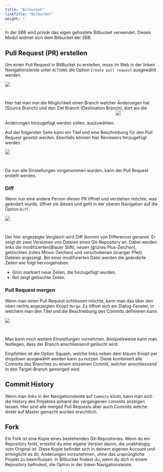 ```yaml
---
title: "Bitbucket"
linkTitle: "Bitbucket"
weight: 7
---
```

In der SBB wird primär das eigen gehostete Bitbucket verwendet. Dieses Modul widmet sich dem Bitbucket der SBB.

## Pull Request (PR) erstellen
Um einen Pull Request in BitBucket zu erstellen, muss im Web in der linken Navigationsleiste unter ``ACTIONS`` die Option ``Create pull request`` ausgewählt werden.

<img style="padding-bottom: 30px;" src="../img/Bitbucket_sidenav.png">

Hier hat man nun die Möglichkeit einen Branch welcher Änderungen hat (Source Branch) und den Ziel Branch (Destination Branch), dort wo die Änderungen hinzugefügt werden sollen, auszuwählen.
<img style="padding-bottom: 30px;" src="../img/PullRequestBitBucket.png">

Auf der folgenden Seite kann ein Titel und eine Beschreibung für den Pull Request gesetzt werden. Ebenfalls können hier Reviewers hinzugefügt werden.

<img style="padding-bottom: 30px;" src="../img/PullRequestBitBucket2.png">

Da nun alle Einstellungen vorgenommen wurden, kann der Pull Request erstellt werden.

### Diff
Wenn nun eine andere Person diesen PR öffnet und verstehen möchte, was geändert wurde, öffnet sie diesen und geht in der oberen Navigation auf die Option ``Diff``.

<img style="padding-bottom: 30px;" src="../img/PullRequest_Overview.png">

Der hier angezeigte Vergleich wird Diff (kommt von Difference) genannt. Er zeigt dir zwei Versionen von Dateien eines Git-Repository an. Dabei werden links die modifizierten(Blauer Stift), neuen (grünes Plus-Zeichen), gelöschten (rotes Minus-Zeichen) und verschobenen (oranger Pfeil) Dateien angezeigt.
Bei einer modifizierten Datei werden die geänderte Zeilen wie folgt hervorgehoben:

- Grün markiert neue Zeilen, die hinzugefügt wurden.
- Rot zeigt gelöschte Zeilen.

### Pull Request mergen
Wenn man einen Pull Request schliessen möchte, kann man das über den oben rechts angezeigten Knopf ``Merge``. 
Es öffnet sich ein Dialog-Fenster, in welchem man den Titel und die Beschreibung des Commits definieren kann.

<img style="padding-bottom: 30px;" src="../img/merge_PR.png">

Man kann noch weitere Einstellungen vornehmen. Beispielsweise kann man festlegen, dass der Branch anschliessend gelöscht wird. 

Empfohlen ist die Option Squash, welche links neben dem blauen Knopf per dropdown ausgewählt werden kann zu nutzen. Diese kombiniert alle Commits des Branches zu einem einzelnen Commit, welcher anschliessend in den Target-Branch gemerged wird.
## Commit History
Wenn man links in der Navigationsleiste auf ``Commits`` klickt, kann man sich die History des Projektes anhand der vergangenen commits anzeigen lassen. Hier sind alle merged Pull Requests aber auch Commits welche direkt auf Master gemacht wurden ersichtlich.   


## Fork
Ein Fork ist eine Kopie eines bestehenden Git-Repositories. Wenn du ein Repository forkt, erstellst du eine eigene Version davon, die unabhängig vom Original ist. Diese Kopie befindet sich in deinem eigenen Account und ermöglicht es dir, Änderungen vorzunehmen, ohne das ursprüngliche Projekt zu beeinflussen.
In Bitbucket findest du, wenn du dich in einem Repository befindest, die Option in der linken Navigationsleiste.
